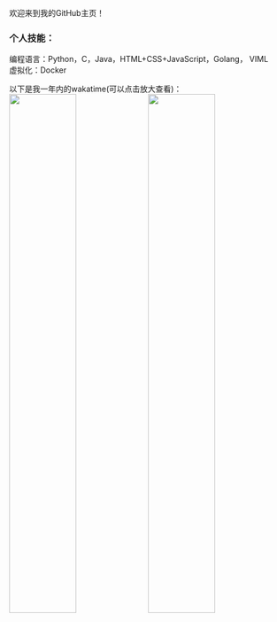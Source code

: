 欢迎来到我的GitHub主页！

### 个人技能：
编程语言：Python，C，Java，HTML+CSS+JavaScript，Golang， VIML  
虚拟化：Docker 

以下是我一年内的wakatime(可以点击放大查看)：  
<img src="https://wakatime.com/share/@LeoChoi/ac6b47fe-05cf-4419-bf7a-bd271ef779a5.svg" width="49%">
<img src="https://wakatime.com/share/@LeoChoi/d1c4d166-978a-42b9-91bd-6ae78321f75e.svg" width="49%">
